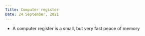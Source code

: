 ```yaml
---
Title: Computer register
Date: 24 September, 2021
---
```


- A computer register is a small, but very fast peace of memory
